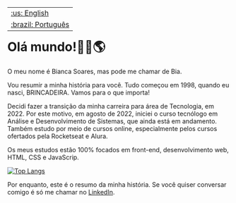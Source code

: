 <table align="right">
 <tr><td><a href="https://github.com/hsoaresbianca/hsoaresbianca/blob/main/readme-en.md">:us: English</a></td></tr>
 <tr><td><a href="https://github.com/hsoaresbianca/hsoaresbianca/blob/main/readme.md">:brazil: Português</a></td></tr>
</table>

<h1> Olá mundo!👋🏻🌎</h1>

<p> O meu nome é Bianca Soares, mas pode me chamar de Bia.</p>
<p>Vou resumir a minha história para você. Tudo começou em 1998, quando eu nasci, BRINCADEIRA. Vamos para o que importa!</p>
<p>Decidi fazer a transição da minha carreira para área de Tecnologia, em 2022. Por este motivo, em agosto de 2022, iniciei o curso tecnólogo em Análise e Desenvolvimento de Sistemas, que ainda está em andamento. Também estudo por meio de cursos online, especialmente pelos cursos ofertados pela Rocketseat e Alura.</p>
<p>Os meus estudos estão 100% focados em front-end, desenvolvimento web, HTML, CSS e JavaScrip.</p>

[![Top Langs](https://github-readme-stats.vercel.app/api/top-langs/?username=hsoaresbianca&layout=compact)](https://github.com/anuraghazra/github-readme-stats)

<p>Por enquanto, este é o resumo da minha história. Se você quiser conversar comigo é só me chamar no <a href="https://www.linkedin.com/in/hsoaresbianca/" target="_blank">LinkedIn</a>.</p>
